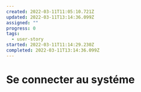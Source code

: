 ```yaml
---
created: 2022-03-11T11:05:10.721Z
updated: 2022-03-11T13:14:36.099Z
assigned: ""
progress: 0
tags:
  - user-story
started: 2022-03-11T11:14:29.230Z
completed: 2022-03-11T13:14:36.099Z
---
```


# Se connecter au systéme
